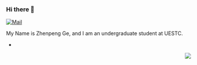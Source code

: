 ### Hi there 👋
[![Mail](https://img.shields.io/badge/-zhenpeng.ge@qq.com-gray?style=flat-square&logo=gmail&logoColor=red&link=)](mailto:zhenpeng.ge@qq.com)

My Name is Zhenpeng Ge, and I am an undergraduate student at UESTC.

* 
<a href="https://github.com/gezp"><img align='right' src="https://github-readme-stats.vercel.app/api?username=gezp&show_icons=true"></a>
